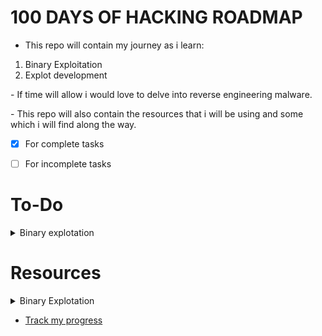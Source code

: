 # 100 DAYS OF HACKING ROADMAP
- This repo will contain my journey as i learn:
<ol>
  <li>Binary Exploitation</li>
  <li>Explot development</li>
</ol>
<p> - If time will allow i would love to delve into reverse engineering malware. </p>
<p> - This repo will also contain the resources that i will be using and some which i will find along the way. </p>

- [x] For complete tasks

- [ ] For incomplete tasks

# To-Do
<details>
  <summary>Binary explotation</summary>
  
- [x] Refesher on x86 assembly

- [ ] Refresher on x64 assembly

- [ ] Using and customizing gdb

- [ ] Writing explots with python pwntools

- [ ] Stack based buffer overflows

- [ ] shellcoding

- [ ] format strings

- [ ] Heap overflows

- [ ] Return oriented programming

</details>

# Resources
<details>
  <summary>Binary Explotation</summary>
  
- Shellcoders handbook

- [Sam Bowne CNIT 127: Exploit Development](https://samsclass.info/127/127_S21.shtml)

- [RPISEC modern binary exploitation](http://security.cs.rpi.edu/courses/binexp-spring2015/)

- [CS6265 information security lab](https://tc.gts3.org/cs6265/2019/tut/index.html)
</details>

- [Track my progress](./log.md)
